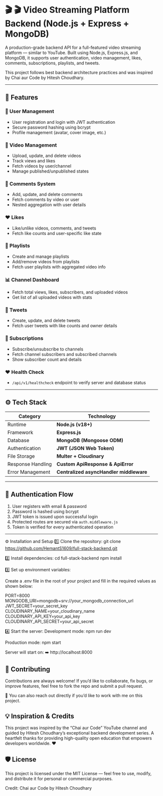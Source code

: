 # 🎬 🎬 Video Streaming Platform Backend (Node.js + Express + MongoDB)

A production-grade backend API for a full-featured video streaming platform — similar to YouTube.
Built using Node.js, Express.js, and MongoDB, it supports user authentication, video management, likes, comments, subscriptions, playlists, and tweets.

This project follows best backend architecture practices and was inspired by Chai aur Code
by Hitesh Choudhary.

---

## 🚀 Features

### 🔐 User Management

- User registration and login with JWT authentication
- Secure password hashing using bcrypt
- Profile management (avatar, cover image, etc.)

### 🎥 Video Management

- Upload, update, and delete videos
- Track views and likes
- Fetch videos by user/channel
- Manage published/unpublished states

### 💬 Comments System

- Add, update, and delete comments
- Fetch comments by video or user
- Nested aggregation with user details

### ❤️ Likes

- Like/unlike videos, comments, and tweets
- Fetch like counts and user-specific like state

### 📜 Playlists

- Create and manage playlists
- Add/remove videos from playlists
- Fetch user playlists with aggregated video info

### 📊 Channel Dashboard

- Fetch total views, likes, subscribers, and uploaded videos
- Get list of all uploaded videos with stats

### 🧵 Tweets

- Create, update, and delete tweets
- Fetch user tweets with like counts and owner details

### 👥 Subscriptions

- Subscribe/unsubscribe to channels
- Fetch channel subscribers and subscribed channels
- Show subscriber count and details

### ❤️ Health Check

- `/api/v1/healthcheck` endpoint to verify server and database status

---

## ⚙️ Tech Stack

| Category          | Technology                              |
| ----------------- | --------------------------------------- |
| Runtime           | **Node.js (v18+)**                      |
| Framework         | **Express.js**                          |
| Database          | **MongoDB (Mongoose ODM)**              |
| Authentication    | **JWT (JSON Web Token)**                |
| File Storage      | **Multer + Cloudinary**                 |
| Response Handling | **Custom ApiResponse & ApiError**       |
| Error Management  | **Centralized asyncHandler middleware** |

---

## 🔐 Authentication Flow

1. User registers with email & password
2. Password is hashed using bcrypt
3. JWT token is issued upon successful login
4. Protected routes are secured via `auth.middleware.js`
5. Token is verified for every authenticated operation

---

⚙️ Installation and Setup
1️⃣ Clone the repository:
git clone https://github.com/HemantS1609/full-stack-backend.git

2️⃣ Install dependencies:
cd full-stack-backend
npm install

3️⃣ Set up environment variables:

Create a .env file in the root of your project and fill in the required values as shown below:

PORT=8000
MONGODB_URI=mongodb+srv://your_mongodb_connection_url
JWT_SECRET=your_secret_key
CLOUDINARY_NAME=your_cloudinary_name
CLOUDINARY_API_KEY=your_api_key
CLOUDINARY_API_SECRET=your_api_secret

4️⃣ Start the server:
Development mode:
npm run dev

Production mode:
npm start

Server will start on:
➡️ http://localhost:8000

## 🤝 Contributing

Contributions are always welcome!
If you’d like to collaborate, fix bugs, or improve features, feel free to fork the repo and submit a pull request.

💬 You can also reach out directly if you’d like to work with me on this project.

## 💡 Inspiration & Credits

This project was inspired by the “Chai aur Code” YouTube channel and guided by Hitesh Choudhary’s exceptional backend development series.
A heartfelt thanks for providing high-quality open education that empowers developers worldwide. ❤️

## 🛡️ License

This project is licensed under the MIT License — feel free to use, modify, and distribute it for personal or commercial purposes.

Credit: Chai aur Code by Hitesh Choudhary
